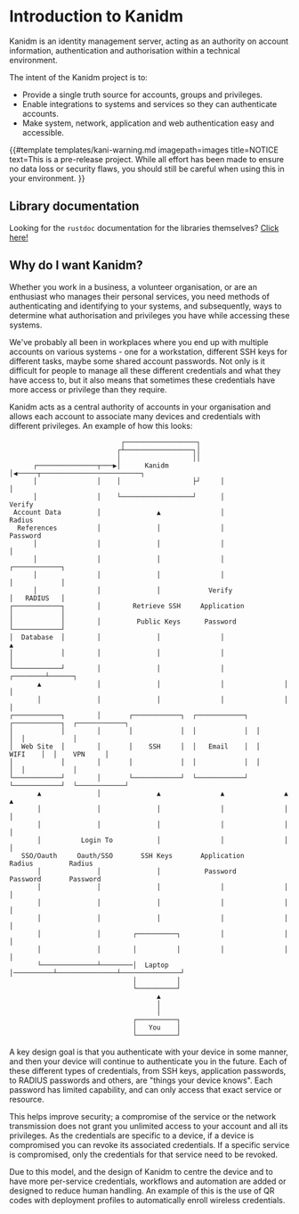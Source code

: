 # Introduction to Kanidm

Kanidm is an identity management server, acting as an authority on account information, authentication
and authorisation within a technical environment.

The intent of the Kanidm project is to:

* Provide a single truth source for accounts, groups and privileges.
* Enable integrations to systems and services so they can authenticate accounts.
* Make system, network, application and web authentication easy and accessible.

{{#template
    templates/kani-warning.md
    imagepath=images
    title=NOTICE
    text=This is a pre-release project. While all effort has been made to ensure no data loss or security flaws, you should still be careful when using this in your environment.
}}

## Library documentation

Looking for the `rustdoc` documentation for the libraries themselves? [Click here!](https://kanidm.com/documentation/)

## Why do I want Kanidm?

Whether you work in a business, a volunteer organisation, or are an enthusiast who manages
their personal services, you need methods of authenticating and identifying
to your systems, and subsequently, ways to determine what authorisation and privileges you have
while accessing these systems.

We've probably all been in workplaces where you end up with multiple accounts on various
systems - one for a workstation, different SSH keys for different tasks, maybe some shared
account passwords. Not only is it difficult for people to manage all these different credentials
and what they have access to, but it also means that sometimes these credentials have more
access or privilege than they require.

Kanidm acts as a central authority of accounts in your organisation and allows each account to associate
many devices and credentials with different privileges. An example of how this looks:

                                ┌──────────────────┐
                               ┌┴─────────────────┐│
                               │                  ││
          ┌───────────────┬───▶│      Kanidm      │◀─────┬─────────────────────────┐
          │               │    │                  ├┘     │                         │
          │               │    └──────────────────┘      │                       Verify
     Account Data         │              ▲               │                       Radius
      References          │              │               │                      Password
          │               │              │               │                         │
          │               │              │               │                  ┌────────────┐
          │               │              │               │                  │            │
          │               │              │            Verify                │   RADIUS   │
    ┌────────────┐        │        Retrieve SSH     Application             │            │
    │            │        │         Public Keys      Password               └────────────┘
    │  Database  │        │              │               │                        ▲
    │            │        │              │               │                        │
    └────────────┘        │              │               │               ┌────────┴──────┐
           ▲              │              │               │               │               │
           │              │              │               │               │               │
    ┌────────────┐        │       ┌────────────┐  ┌────────────┐  ┌────────────┐  ┌────────────┐
    │            │        │       │            │  │            │  │            │  │            │
    │  Web Site  │        │       │    SSH     │  │   Email    │  │    WIFI    │  │    VPN     │
    │            │        │       │            │  │            │  │            │  │            │
    └────────────┘        │       └────────────┘  └────────────┘  └────────────┘  └────────────┘
           ▲              │              ▲               ▲               ▲               ▲
           │              │              │               │               │               │
           │              │              │               │               │               │
           │          Login To           │               │               │               │
       SSO/Oauth     Oauth/SSO       SSH Keys       Application        Radius         Radius
           │              │              │           Password         Password       Password
           │              │              │               │               │               │
           │              │              │               │               │               │
           │              │              │               │               │               │
           │              │        ┌──────────┐          │               │               │
           │              │        │          │          │               │               │
           └──────────────┴────────│  Laptop  │──────────┴───────────────┴───────────────┘
                                   │          │
                                   └──────────┘
                                         ▲
                                         │
                                         │
                                   ┌──────────┐
                                   │   You    │
                                   └──────────┘

A key design goal is that you authenticate with your device in some manner, and then your device will
continue to authenticate you in the future. Each of these different types of credentials, from SSH keys,
application passwords, to RADIUS passwords and others, are "things your device knows". Each password
has limited capability, and can only access that exact service or resource.

This helps improve security; a compromise of the service or the network transmission does not
grant you unlimited access to your account and all its privileges. As the credentials are specific
to a device, if a device is compromised you can revoke its associated credentials. If a
specific service is compromised, only the credentials for that service need to be revoked.

Due to this model, and the design of Kanidm to centre the device and to have more per-service credentials,
workflows and automation are added or designed to reduce human handling. An example of this
is the use of QR codes with deployment profiles to automatically enroll wireless credentials.
